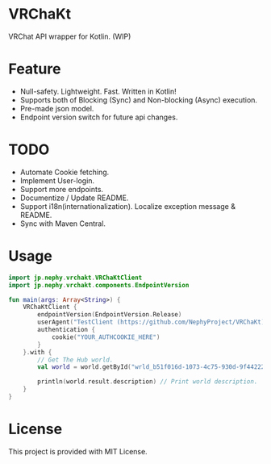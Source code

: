 # VRChaKt
VRChat API wrapper for Kotlin. (WIP)

# Feature
- Null-safety. Lightweight. Fast. Written in Kotlin!
- Supports both of Blocking (Sync) and Non-blocking (Async) execution.
- Pre-made json model.
- Endpoint version switch for future api changes.

# TODO
- Automate Cookie fetching.
- Implement User-login.
- Support more endpoints.
- Documentize / Update README.
- Support i18n(internationalization). Localize exception message & README.
- Sync with Maven Central.

# Usage
```kotlin
import jp.nephy.vrchakt.VRChaKtClient
import jp.nephy.vrchakt.components.EndpointVersion

fun main(args: Array<String>) {
    VRChaKtClient {
        endpointVersion(EndpointVersion.Release)
        userAgent("TestClient (https://github.com/NephyProject/VRChaKt)")
        authentication {
            cookie("YOUR_AUTHCOOKIE_HERE")
        }
    }.with {
        // Get The Hub world.
        val world = world.getById("wrld_b51f016d-1073-4c75-930d-9f44222c7fc3").complete()

        println(world.result.description) // Print world description.
    }
}
```

# License
This project is provided with MIT License.
